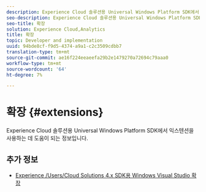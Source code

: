 ```yaml
---
description: Experience Cloud 솔루션용 Universal Windows Platform SDK에서 익스텐션을 사용하는 데 도움이 되는 정보입니다.
seo-description: Experience Cloud 솔루션용 Universal Windows Platform SDK에서 익스텐션을 사용하는 데 도움이 되는 정보입니다.
seo-title: 확장
solution: Experience Cloud,Analytics
title: 확장
topic: Developer and implementation
uuid: 94bde8cf-f9d5-4374-a9a1-c2c3509cdbb7
translation-type: tm+mt
source-git-commit: ae16f224eeaeefa29b2e1479270a72694c79aaa0
workflow-type: tm+mt
source-wordcount: '64'
ht-degree: 7%

---
```



# 확장 {#extensions}

Experience Cloud 솔루션용 Universal Windows Platform SDK에서 익스텐션을 사용하는 데 도움이 되는 정보입니다.

## 추가 정보

+ [Experience /Users/Cloud Solutions 4.x SDK용 Windows Visual Studio 확장](/help/universal-windows/extensions/win-vse-4x.md)
